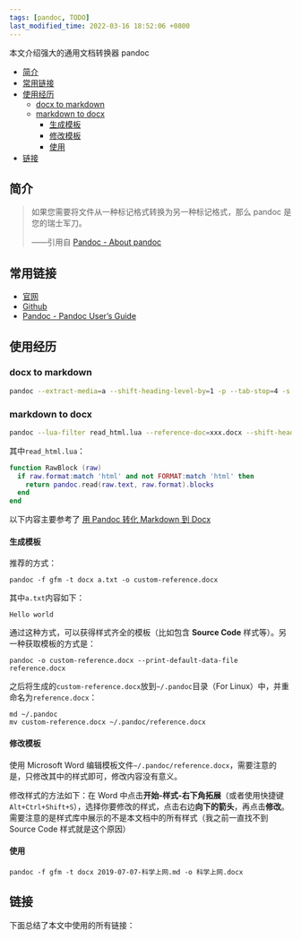 ```yaml
---
tags: [pandoc, TODO]
last_modified_time: 2022-03-16 18:52:06 +0800
---
```


本文介绍强大的通用文档转换器 pandoc

<p id="markdown-toc"></p>
<!-- vim-markdown-toc GFM -->

* [简介](#简介)
* [常用链接](#常用链接)
* [使用经历](#使用经历)
    * [docx to markdown](#docx-to-markdown)
    * [markdown to docx](#markdown-to-docx)
        * [生成模板](#生成模板)
        * [修改模板](#修改模板)
        * [使用](#使用)
* [链接](#链接)

<!-- vim-markdown-toc -->

## 简介
> 如果您需要将文件从一种标记格式转换为另一种标记格式，那么 pandoc 是您的瑞士军刀。
>
> ——引用自 [Pandoc - About pandoc](https://pandoc.org/index.html)

## 常用链接
* [官网](https://pandoc.org/)
* [Github](https://github.com/jgm/pandoc)
* [Pandoc - Pandoc User’s Guide](https://pandoc.org/MANUAL.html)

## 使用经历

### docx to markdown
```bash
pandoc --extract-media=a --shift-heading-level-by=1 -p --tab-stop=4 -s --wrap=none -f docx -t gfm+attributes+definition_lists+tex_math_dollars -o a.md a.docx
```

### markdown to docx
```bash
pandoc --lua-filter read_html.lua --reference-doc=xxx.docx --shift-heading-level-by=-1 -p --tab-stop=4 -s --wrap=none --toc --toc-depth=3 --strip-comments --highlight-style=pygments -N -f gfm+attributes+definition_lists+tex_math_dollars -t docx -o a.docx a.md
```

其中`read_html.lua`：

```lua
function RawBlock (raw)
  if raw.format:match 'html' and not FORMAT:match 'html' then
    return pandoc.read(raw.text, raw.format).blocks
  end
end
```

以下内容主要参考了 [用 Pandoc 转化 Markdown 到 Docx](http://www.akui.site/blog/2017/09/08/%E7%94%A8Pandoc%E8%BD%AC%E6%8D%A2Markdown%E5%88%B0Docx)

#### 生成模板
推荐的方式：
```
pandoc -f gfm -t docx a.txt -o custom-reference.docx
```

其中`a.txt`内容如下：
```
Hello world
```

通过这种方式，可以获得样式齐全的模板（比如包含 **Source Code** 样式等）。另一种获取模板的方式是：
```
pandoc -o custom-reference.docx --print-default-data-file reference.docx
```

之后将生成的`custom-reference.docx`放到`~/.pandoc`目录（For Linux）中，并重命名为`reference.docx`：

```
md ~/.pandoc
mv custom-reference.docx ~/.pandoc/reference.docx
```

#### 修改模板
使用 Microsoft Word 编辑模板文件`~/.pandoc/reference.docx`，需要注意的是，只修改其中的样式即可，修改内容没有意义。

修改样式的方法如下：在 Word 中点击**开始-样式-右下角拓展**（或者使用快捷键`Alt+Ctrl+Shift+S`），选择你要修改的样式，点击右边**向下的箭头**，再点击**修改**。需要注意的是样式库中展示的不是本文档中的所有样式（我之前一直找不到 Source Code 样式就是这个原因）

#### 使用
```
pandoc -f gfm -t docx 2019-07-07-科学上网.md -o 科学上网.docx
```


## 链接
下面总结了本文中使用的所有链接：

<!-- link start -->

<!-- link end -->


